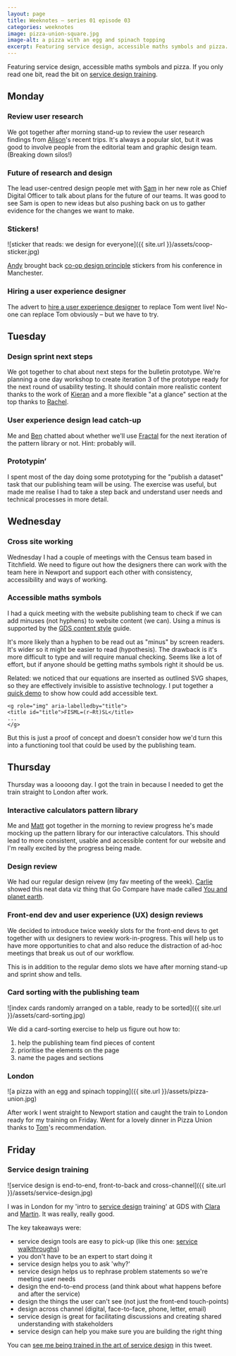 ```yaml
---
layout: page
title: Weeknotes – series 01 episode 03
categories: weeknotes
image: pizza-union-square.jpg
image-alt: a pizza with an egg and spinach topping
excerpt: Featuring service design, accessible maths symbols and pizza.
---
```


<p class="lede">Featuring service design, accessible maths symbols and pizza. If you only read one bit, read the bit on <a href="#service-design-training">service design training</a>.</p>

## Monday

### Review user research

We got together after morning stand-up to review the user research findings from [Alison](https://twitter.com/AldaviesAlison)'s recent trips. It's always a popular slot, but it was good to involve people from the editorial team and graphic design team. (Breaking down silos!)

### Future of research and design

The lead user-centred design people met with [Sam](https://twitter.com/SamHallWales) in her new role as Chief Digital Officer to talk about plans for the future of our teams. It was good to see Sam is open to new ideas but also pushing back on us to gather evidence for the changes we want to make.

### Stickers!

![sticker that reads: we design for everyone]({{ site.url }}/assets/coop-sticker.jpg)

[Andy](https://twitter.com/mr_dudders) brought back [co-op design principle](http://coop-design-manual.herokuapp.com/principles.html) stickers from his conference in Manchester.

### Hiring a user experience designer

The advert to [hire a user experience designer](https://www.civilservicejobs.service.gov.uk/csr/jobs.cgi?jcode=1581727) to replace Tom went live! No-one can replace Tom obviously – but we have to try.

## Tuesday

### Design sprint next steps

We got together to chat about next steps for the bulletin prototype. We're planning a one day workshop to create iteration 3 of the prototype ready for the next round of usability testing. It should contain more realistic content thanks to the work of [Kieran](https://twitter.com/kieran_forde) and a more flexible "at a glance" section at the top thanks to [Rachel](https://twitter.com/RachelPricetag).

### User experience design lead catch-up

Me and [Ben](https://twitter.com/wiredimage) chatted about whether we'll use [Fractal](https://fractal.build/) for the next iteration of the pattern library or not. Hint: probably will.

### Prototypin’

I spent most of the day doing some prototyping for the "publish a dataset" task that our publishing team will be using. The exercise was useful, but made me realise I had to take a step back and understand user needs and technical processes in more detail.

## Wednesday

### Cross site working

Wednesday I had a couple of meetings with the Census team based in Titchfield. We need to figure out how the designers there can work with the team here in Newport and support each other with consistency, accessibility and ways of working.

### Accessible maths symbols

I had a quick meeting with the website publishing team to check if we can add minuses (not hyphens) to website content (we can). Using a minus is supported by the [GDS content style](https://www.gov.uk/guidance/style-guide/a-to-z-of-gov-uk-style#maths-content) guide.

It's more likely than a hyphen to be read out as "minus" by screen readers. It's wider so it might be easier to read (hypothesis). The drawback is it's more difficult to type and will require manual checking. Seems like a lot of effort, but if anyone should be getting maths symbols right it should be us.

Related: we noticed that our equations are inserted as outlined SVG shapes, so they are effectively invisible to assistive technology. I put together a [quick demo](https://codepen.io/benjystanton/pen/KRrWNN) to show how could add accessible text.

```
<g role="img" aria-labelledby="title">
<title id="title">FISML=(r−Rt)SL</title>
...
</g>
```
But this is just a proof of concept and doesn't consider how we'd turn this into a functioning tool that could be used by the publishing team.

## Thursday

Thursday was a loooong day. I got the train in because I needed to get the train straight to London after work.

### Interactive calculators pattern library

Me and [Matt](https://twitter.com/mathew_weeks) got together in the morning to review progress he's made mocking up the pattern library for our interactive calculators. This should lead to more consistent, usable and accessible content for our website and I'm really excited by the progress being made.

### Design review

We had our regular design reivew (my fav meeting of the week). [Carlie](https://twitter.com/Carlie_Edge) showed this neat data viz thing that Go Compare have made called [You and planet earth](http://www.gocompare.com/life-insurance/you-and-planet-earth/).

### Front-end dev and user experience (UX) design reviews

We decided to introduce twice weekly slots for the front-end devs to get together with ux designers to review work-in-progress. This will help us to have more opportunities to chat and also reduce the distraction of ad-hoc meetings that break us out of our workflow.

This is in addition to the regular demo slots we have after morning stand-up and sprint show and tells.

### Card sorting with the publishing team

![index cards randomly arranged on a table, ready to be sorted]({{ site.url }}/assets/card-sorting.jpg)

We did a card-sorting exercise to help us figure out how to:

1. help the publishing team find pieces of content
2. prioritise the elements on the page
3. name the pages and sections

### London

![a pizza with an egg and spinach topping]({{ site.url }}/assets/pizza-union.jpg)

After work I went straight to Newport station and caught the train to London ready for my training on Friday. Went for a lovely dinner in Pizza Union thanks to [Tom](https://twitter.com/tomten2two)'s recommendation.

## Friday

### Service design training

![service design is end-to-end, front-to-back and cross-channel]({{ site.url }}/assets/service-design.jpg)

I was in London for my 'intro to [service design](https://gds.blog.gov.uk/2016/04/18/what-we-mean-by-service-design/) training' at GDS with [Clara](https://twitter.com/claragt) and [Martin](https://twitter.com/Martin_Jordan). It was really, really good.

The key takeaways were:

- service design tools are easy to pick-up (like this one: [service walkthroughs](https://twitter.com/benjystanton/status/997486239451316225))
- you don't have to be an expert to start doing it
- service design helps you to ask 'why?'
- service design helps us to rephrase problem statements so we're meeting user needs
- design the end-to-end process (and think about what happens before and after the service)
- design the things the user can't see (not just the front-end touch-points)
- design across channel (digital, face-to-face, phone, letter, email)
- service design is great for facilitating discussions  and creating shared understanding with stakeholders
- service design can help you make sure you are building the right thing

You can [see me being trained in the art of service design](https://twitter.com/Martin_Jordan/status/997427134258909184) in this tweet.
